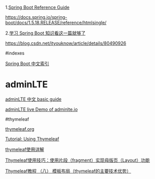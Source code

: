 

1.[Spring Boot Reference Guide](https://docs.spring.io/spring-boot/docs/1.5.18.RELEASE/reference/htmlsingle/)

https://docs.spring.io/spring-boot/docs/1.5.18.RELEASE/reference/htmlsingle/

2.[学习 Spring Boot 知识看这一篇就够了](https://blog.csdn.net/ityouknow/article/details/80490926)

https://blog.csdn.net/ityouknow/article/details/80490926


#indexes

[Spring Boot 中文索引](http://springboot.fun/)


# adminLTE

[adminLTE 中文 basic guide](https://blog.csdn.net/gebitan505/article/details/78680019)

[adminLTE live Demo of adminlte.io](https://adminlte.io/themes/AdminLTE/index.html)

#thymeleaf 

[thymeleaf.org](https://www.thymeleaf.org/documentation.html)

[Tutorial: Using Thymeleaf](https://www.thymeleaf.org/doc/tutorials/2.1/usingthymeleaf.html)

[thymeleaf使用详解](https://mp.weixin.qq.com/s?__biz=MzI4NDY5Mjc1Mg==&mid=2247483696&idx=1&sn=6aadc07edd24815630b528fbd0ab2c4b&chksm=ebf6d94fdc8150590cfb00a2dd337f2c8a2c7dda6f98238fa0e0a560fda8ef50ef49b852df53&scene=21#wechat_redirect)

[Thymeleaf使用技巧：使用片段（fragment）实现母版页（Layout）功能](https://ken.io/note/thymeleaf-skill-layout)

[Thymeleaf教程 （八） 模板布局（thymeleaf的主要技术优势）](https://blog.csdn.net/mygzs/article/details/52527758)